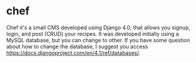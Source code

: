 # chef

Chef it's a small CMS developed using Django 4.0, that allows you signup, login, and post (CRUD) your recipes. It was developed initially using a MySQL database, but you can change to other. If you have some question about how to change the database, I suggest you access https://docs.djangoproject.com/en/4.1/ref/databases/.
